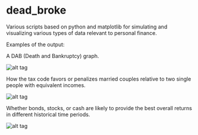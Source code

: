 # dead_broke

Various scripts based on python and matplotlib for simulating and visualizing various types of data relevant to personal finance. 

Examples of the output: 

A DAB (Death and Bankruptcy) graph.

![alt tag](https://raw.githubusercontent.com/maizeman/dead_broke/master/Example_Output.png)

How the tax code favors or penalizes married couples relative to two single people with equivalent incomes. 

![alt tag](https://raw.githubusercontent.com/maizeman/dead_broke/master/marriage_bonus_figure/marriage_bonus_pct_example.png)

Whether bonds, stocks, or cash are likely to provide the best overall returns in different historical time periods.

![alt tag](https://raw.githubusercontent.com/maizeman/dead_broke/master/stocks_vs_bonds_vs_cash/projections_threeway_example.png)
